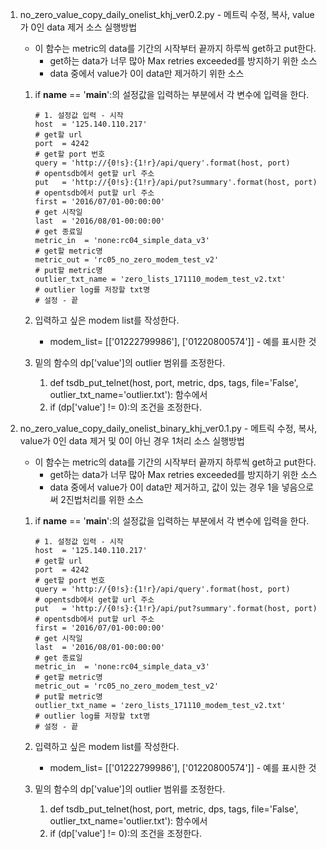 1. no_zero_value_copy_daily_onelist_khj_ver0.2.py - 메트릭 수정, 복사, value가 0인 data 제거 소스 실행방법
	* 이 함수는 metric의 data를 기간의 시작부터 끝까지 하루씩 get하고 put한다.
		* get하는 data가 너무 많아 Max retries exceeded를 방지하기 위한 소스
		* data 중에서 value가 0이 data만 제거하기 위한 소스
	1. if __name__ == '__main__':의 설정값을 입력하는 부분에서 각 변수에 입력을 한다.
		```
		# 1. 설정값 입력 - 시작
		host  = '125.140.110.217'                                       # get할 url
		port  = 4242                                                    # get할 port 번호
		query = 'http://{0!s}:{1!r}/api/query'.format(host, port)       # opentsdb에서 get할 url 주소
		put   = 'http://{0!s}:{1!r}/api/put?summary'.format(host, port) # opentsdb에서 put할 url 주소
		first = '2016/07/01-00:00:00'                                   # get 시작일
		last  = '2016/08/01-00:00:00'                                   # get 종료일
		metric_in  = 'none:rc04_simple_data_v3'                         # get할 metric명
		metric_out = 'rc05_no_zero_modem_test_v2'                       # put할 metric명
		outlier_txt_name = 'zero_lists_171110_modem_test_v2.txt'        # outlier log를 저장할 txt명
		# 설정 - 끝
		```

	2. 입력하고 싶은 modem list를 작성한다.
		* modem_list= [['01222799986'], ['01220800574']] - 예를 표시한 것

	3. 밑의 함수의 dp['value']의 outlier 범위를 조정한다.
		1. def tsdb_put_telnet(host, port, metric, dps, tags, file='False', outlier_txt_name='outlier.txt'): 함수에서 
		2. if (dp['value'] != 0):의 조건을 조정한다.

2. no_zero_value_copy_daily_onelist_binary_khj_ver0.1.py - 메트릭 수정, 복사, value가 0인 data 제거 및 0이 아닌 경우 1처리 소스 실행방법
	* 이 함수는 metric의 data를 기간의 시작부터 끝까지 하루씩 get하고 put한다.
		* get하는 data가 너무 많아 Max retries exceeded를 방지하기 위한 소스
		* data 중에서 value가 0이 data만 제거하고, 값이 있는 경우 1을 넣음으로써 2진법처리를 위한 소스
	1. if __name__ == '__main__':의 설정값을 입력하는 부분에서 각 변수에 입력을 한다.
		```
		# 1. 설정값 입력 - 시작
		host  = '125.140.110.217'                                       # get할 url
		port  = 4242                                                    # get할 port 번호
		query = 'http://{0!s}:{1!r}/api/query'.format(host, port)       # opentsdb에서 get할 url 주소
		put   = 'http://{0!s}:{1!r}/api/put?summary'.format(host, port) # opentsdb에서 put할 url 주소
		first = '2016/07/01-00:00:00'                                   # get 시작일
		last  = '2016/08/01-00:00:00'                                   # get 종료일
		metric_in  = 'none:rc04_simple_data_v3'                         # get할 metric명
		metric_out = 'rc05_no_zero_modem_test_v2'                       # put할 metric명
		outlier_txt_name = 'zero_lists_171110_modem_test_v2.txt'        # outlier log를 저장할 txt명
		# 설정 - 끝
		```

	2. 입력하고 싶은 modem list를 작성한다.
		* modem_list= [['01222799986'], ['01220800574']] - 예를 표시한 것

	3. 밑의 함수의 dp['value']의 outlier 범위를 조정한다.
		1. def tsdb_put_telnet(host, port, metric, dps, tags, file='False', outlier_txt_name='outlier.txt'): 함수에서
		2. if (dp['value'] != 0):의 조건을 조정한다.